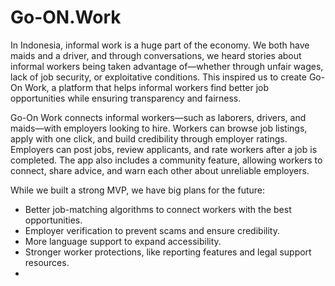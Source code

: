 # Go-ON.Work

In Indonesia, informal work is a huge part of the economy. We both have maids and a driver, and through conversations, we heard stories about informal workers being taken advantage of—whether through unfair wages, lack of job security, or exploitative conditions. This inspired us to create Go-On Work, a platform that helps informal workers find better job opportunities while ensuring transparency and fairness.

Go-On Work connects informal workers—such as laborers, drivers, and maids—with employers looking to hire. Workers can browse job listings, apply with one click, and build credibility through employer ratings. Employers can post jobs, review applicants, and rate workers after a job is completed. The app also includes a community feature, allowing workers to connect, share advice, and warn each other about unreliable employers. 

While we built a strong MVP, we have big plans for the future:  

- Better job-matching algorithms to connect workers with the best opportunities.  
- Employer verification to prevent scams and ensure credibility.  
- More language support to expand accessibility.  
- Stronger worker protections, like reporting features and legal support resources.
- 
